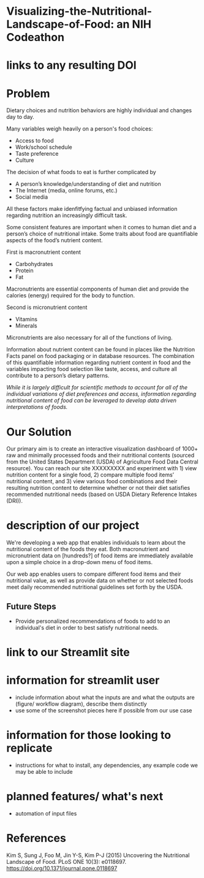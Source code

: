# Visualizing-the-Nutritional-Landscape-of-Food: an NIH Codeathon
# links to any resulting DOI


# Problem
Dietary choices and nutrition behaviors are highly individual and changes day to day. 

Many variables weigh heavily on a person's food choices:

- Access to food
- Work/school schedule
- Taste preference
- Culture

The decision of what foods to eat is further complicated by

- A person’s knowledge/understanding of diet and nutrition
- The Internet (media, online forums, etc.)
- Social media

All these factors make idenfitfying factual and unbiased information regarding nutrition an increasingly difficult task.

Some consistent features are important when it comes to human diet and a person’s choice of nutritional intake. Some traits about food are quantifiable aspects of the food’s nutrient content.

First is macronutrient content

- Carbohydrates
- Protein
- Fat

Macronutrients are essential components of human diet and provide the calories (energy) required for the body to function.

Second is micronutrient content

- Vitamins
- Minerals

Micronutrients are also necessary for all of the functions of living.

Information about nutrient content can be found in places like the Nutrition Facts panel on food packaging or in database resources. The combination of this quantifiable information regarding nutrient content in food and the variables impacting food selection like taste, access, and culture all contribute to a person’s dietary patterns.

*While it is largely difficult for scientific methods to account for all of the individual variations of diet preferences and access, information regarding nutritional content of food can be leveraged to develop data driven interpretations of foods.*

# Our Solution

Our primary aim is to create an interactive visualization dashboard of 1000+ raw and minimally processed foods and their nutritional contents (sourced from the United States Department (USDA) of Agriculture Food Data Central resource). You can reach our site XXXXXXXXX and experiment with 1) view nutrition content for a single food, 2) compare multiple food items’ nutritional content, and 3) view various food combinations and their resulting nutrition content to determine whether or not their diet satisfies recommended nutritional needs (based on USDA Dietary Reference Intakes (DRI)).

# description of our project

We're developing a web app that enables individuals to learn about the nutritional content of the foods they eat. Both macronutrient and micronutrient data on [hundreds?] of food items are immediately available upon a simple choice in a drop-down menu of food items.

Our web app enables users to compare different food items and their nutritional value, as well as provide data on whether or not selected foods meet daily recommended nutritional guidelines set forth by the USDA.

## Future Steps

- Provide personalized recommendations of foods to add to an individual's diet in order to best satisfy nutritional needs.

# link to our Streamlit site

# information for streamlit user
- include information about what the inputs are and what the outputs are (figure/ workflow diagram), describe them distinctly
- use some of the screenshot pieces here if possible from our use case

# information for those looking to replicate
- instructions for what to install, any dependencies, any example code we may be able to include

# planned features/ what's next
- automation of input files

# References

Kim S, Sung J, Foo M, Jin Y-S, Kim P-J (2015) Uncovering the Nutritional Landscape of Food. PLoS ONE 10(3): e0118697. https://doi.org/10.1371/journal.pone.0118697

